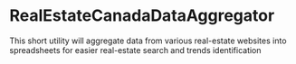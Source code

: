 # RealEstateCanadaDataAggregator
This short utility will aggregate data from various real-estate websites into spreadsheets for easier real-estate search and trends identification
